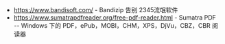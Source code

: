 - https://www.bandisoft.com/ - Bandizip 告别 2345流氓软件
- https://www.sumatrapdfreader.org/free-pdf-reader.html - Sumatra PDF -- Windows 下的 PDF，ePub，MOBI，CHM，XPS，DjVu，CBZ，CBR 阅读器
